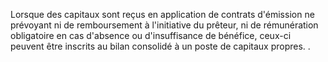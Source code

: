 Lorsque des capitaux sont reçus en application de contrats d'émission ne prévoyant ni de remboursement à
l'initiative du prêteur, ni de rémunération obligatoire en cas d'absence ou d'insuffisance de bénéfice, ceux-ci
peuvent être inscrits au bilan consolidé à un poste de capitaux propres.
.